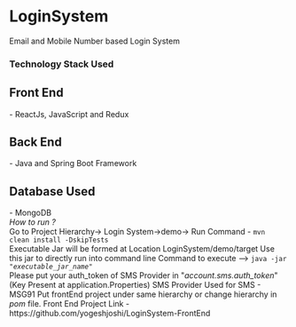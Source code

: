 # LoginSystem
Email and Mobile Number based Login System

<h3>Technology Stack Used</h3> 

<h2>Front End</h2> -  ReactJs, JavaScript and Redux 
<h2>Back End</h2> -  Java and Spring Boot Framework
<h2>Database Used</h2> - MongoDB
</br>
<i>How to run ?</i>
</br>
Go to Project Hierarchy-> Login System->demo-> Run Command - <code>mvn clean install -DskipTests</code>
</br>
Executable Jar will be formed at Location LoginSystem/demo/target
Use this jar to directly run into command line 
Command to execute --> <code>java -jar "<i>executable_jar_name</i>"</code>
</br>
Please put your auth_token of SMS Provider in "<i>account.sms.auth_token</i>" (Key Present at application.Properties)
SMS Provider Used for SMS - MSG91
Put frontEnd project under same hierarchy or change hierarchy in <i>pom</i> file.
Front End Project Link - https://github.com/yogeshjoshi/LoginSystem-FrontEnd
